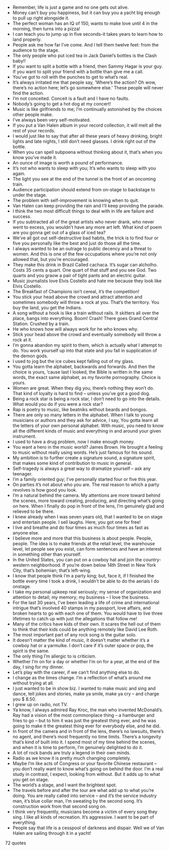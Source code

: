  - Remember, life is just a game and no one gets out alive.
 - Money can’t buy you happiness, but it can buy you a yacht big enough to pull up right alongside it.
 - The perfect woman has an IQ of 150, wants to make love until 4 in the morning, then turns into a pizza!
 - I can teach you to jump up in five seconds-it takes years to learn how to land properly.
 - People ask me how far I’ve come. And I tell them twelve feet: from the audience to the stage.
 - The only people who put iced tea in Jack Daniel’s bottles is the Clash baby!!
 - If you want to split a bottle with a friend, then Sammy Hagar is your guy. If you want to split your friend with a bottle than give me a call.
 - You’ve got to roll with the punches to get to what’s real.
 - It’s always irritated me that people say, ‘Where’s the action? Oh wow, there’s no action here; let’s go somewhere else.’ These people will never find the action.
 - I’m not conceited. Conceit is a fault and I have no faults.
 - Nobody’s going to get a hot dog at my concert!
 - Music is like girlfriends to me; I’m continually astonished by the choices other people make.
 - I’ve always been very self-motivated.
 - If you put a Van Halen album in your record collection, it will melt all the rest of your records.
 - I would just like to say that after all these years of heavy drinking, bright lights and late nights, I still don’t need glasses. I drink right out of the bottle.
 - When you can spell subpoena without thinking about it, that’s when you know you’ve made it.
 - An ounce of image is worth a pound of performance.
 - It’s not who wants to sleep with you; It’s who wants to sleep with you again.
 - The light you see at the end of the tunnel is the front of an oncoming train.
 - Audience participation should extend from on-stage to backstage to under the stage.
 - The problem with self-improvement is knowing when to quit.
 - Van Halen can keep providing the rain and I’ll keep providing the parade.
 - I think the two most difficult things to deal with in life are failure and success.
 - If you subtracted all of the great artists who never drank, who never went to excess, you wouldn’t have any more art left. What kind of poem are you gonna get out of a glass of iced tea?
 - We’ve all got out self-destructive bad habits, the trick is to find four or five you personally like the best and just do those all the time.
 - I always wanted to be an outrage to public decency and a threat to women. And this is one of the few occupations where you’re not only allowed that, but you’re encouraged.
 - They make this drink in Brazil Called cachaca. It’s sugar can alcholho. Costs 35 cents a quart. One quart of that stuff and you see God. Two quarts and you graow a pair of tight pants and an electric guitar.
 - Music journalists love Elvis Costello and hate me because they look like Elvis Costello.
 - The Breakfast of Champions isn’t cereal, it’s the competition!
 - You stick your head above the crowd and attract attention and sometimes somebody will throw a rock at you. That’s the territory. You buy the land, you get the Indians.
 - A song without a hook is like a train without rails. It skitters all over the place, bangs into everything. Boom! Crash! There goes Grand Central Station. Crushed by a train.
 - He who knows how will always work for he who knows why.
 - Stick your head above the crowd and eventually somebody will throw a rock at it.
 - I’m gonna abandon my spirit to them, which is actually what I attempt to do. You work yourself up into that state and you fall in supplication of the demon gods.
 - I used to jog but the ice cubes kept falling out of my glass.
 - You gotta learn the alphabet, backwards and forwards. And then the choice is yours, ’cause last I looked, the Bible is written in the same words, the exact same alphabet, as my favorite pornography. Choice is yours.
 - Women are great. When they dig you, there’s nothing they won’t do. That kind of loyalty is hard to find – unless you’ve got a good dog.
 - Being a rock star is being a rock star, I don’t need to go into the details. What would you do if you were a rock star?
 - Rap is poetry to music, like beatniks without beards and bongos.
 - There are only so many letters in the alphabet. When I talk to young musicians or authors and they ask for advice, I say, You gotta learn all the letters of your own personal alphabet. With music, you need to know all the different kinds of music and everything in and around your given instrument.
 - I used to have a drug problem, now I make enough money.
 - You want a hero in the music world? James Brown. He brought a feeling to music without really using words. He’s just famous for his sound.
 - My ambition is to further create a signature sound, a signature spirit, that makes some kind of contribution to music in general.
 - Self-tragedy is always a great way to dramatize yourself – ask any teenager.
 - I’m a family oriented guy; I’ve personally started four or five this year.
 - On parties it’s not about who you are. The real reason to which a party revolves is how good you look.
 - I’m a natural behind the camera. My attentions are more toward behind the scenes, more toward creating, producing, and directing what’s going on here. When I finally do pop in front of the lens, I’m genuinely glad and relieved to be there.
 - I knew already when I was seven years old, that I wanted to be on stage and entertain people. I sell laughs. Here, you got one for free!
 - I live and breathe and do four times as much four times as fast as anyone else.
 - I believe more and more that this business is about people. People, people. The idea is to make friends at the retail level, the warehouse level, let people see you exist, can form sentences and have an interest in something other than yourself.
 - In the United States, you can put on a cowboy hat and join the country-western neighborhood. If you’re down below 14th Street in New York City, that’s bohemian; that’s left-wing.
 - I know that people think I’m a party king; but, face it, if I finished the bottle every time I took a drink, I wouldn’t be able to do the aerials I do onstage.
 - I take my personal upkeep real seriously; my sense of organization and attention to detail; my memory; my business – I love the business.
 - For the last 30 years, I’ve been leading a life of crime and international intrigue that’s involved 40 stamps in my passport, love affairs, and broken hearts to go with each one of them. You would have to live three lifetimes to catch up with just the allegations that follow me!
 - Many of the critics have kids of their own. It scares the hell out of them to think that their kids could be anything remotely like David Lee Roth.
 - The most important part of any rock song is the guitar solo.
 - It doesn’t matter the kind of music, it doesn’t matter whether it’s a cowboy hat or a yarmulke. I don’t care if it’s outer space or pop, the spirit is the same.
 - The only thing I’m allergic to is criticism.
 - Whether I’m on for a day or whether I’m on for a year, at the end of the day, I sing for my dinner.
 - Let’s play with the career, if we can’t find anything else to do.
 - I change as the times change. I’m a reflection of what’s around me without trying at all.
 - I just wanted to be in show biz. I wanted to make music and sing and dance, tell jokes and stories, make ya smile, make ya cry – and charge you $ 8.50.
 - I grew up on radio, not TV.
 - Ya know, I always admired Ray Kroc, the man who invented McDonald’s. Ray had a vision of the most commonplace thing – a hamburger and fries to go – but to him it was just the greatest thing ever, and he was going to make it the greatest thing ever for everybody else, and he did.
 - In front of the camera and in front of the lens, there’s no lawsuits, there’s no agent, and there’s most frequently no time limits. There’s a longevity that’s kind of built into it. I spend most of my time behind the scenes, and when it is time to perform, I’m genuinely delighted to do it.
 - A lot of rock bands are truly a legend in their own minds.
 - Radio as we know it is pretty much changing completely.
 - Maybe I’m like acts of Congress or your favorite Chinese restaurant – you don’t really want to know what’s going on behind the door. I’m a real study in contrast, I expect, looking from without. But it adds up to what you get on stage.
 - The world’s a stage, and I want the brightest spot.
 - The travels before and after the tour are what add up to what you’re doing. You are really called into service – and it’s the service industry man, it’s blue collar man, I’m sweating by the second song. It’s construction work from that second song on.
 - I think very frequently, musicians become a victim of every song they sing. I like all kinds of recreation. It’s aggressive. I want to be part of everything.
 - People say that life is a cesspool of darkness and dispair. Well we of Van Halen are sailing through it in a yacht!

72 quotes